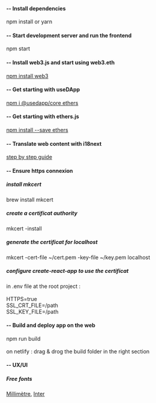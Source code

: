 #### -- Install dependencies

npm install or yarn

#### -- Start development server and run the frontend

npm start

#### -- Install web3.js and start using web3.eth

[npm install web3](https://web3js.readthedocs.io/en/v1.8.0/getting-started.html#adding-web3-js)

#### -- Get starting with useDApp

[npm i @usedapp/core ethers](https://usedapp-docs.netlify.app/docs/)

#### -- Get starting with ethers.js

[npm install --save ethers](https://docs.ethers.io/v5/single-page/)

#### -- Translate web content with i18next

[step by step guide](https://react.i18next.com/legacy-v9/step-by-step-guide)

#### -- Ensure https connexion
##### install mkcert
brew install mkcert

##### create a certificat authority
mkcert -install

##### generate the certificat for localhost
mkcert -cert-file ~/cert.pem -key-file ~/key.pem localhost


##### configure create-react-app to use the certificat
in .env file at the root project :<br /><br />
HTTPS=true<br />
SSL_CRT_FILE=/path<br />
SSL_KEY_FILE=/path<br />

#### -- Build and deploy app on the web

npm run build<br /><br />
on netlify : drag & drog the build folder in the right section

#### -- UX/UI
##### Free fonts

[Millimètre](https://velvetyne.fr/), 
[Inter](https://fonts.google.com/specimen/Inter)